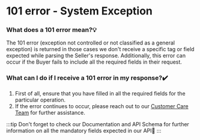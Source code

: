﻿---
sidebar_position: 1
---

# 101 error - System Exception

### What does a 101 error mean?💡
The 101 error (exception not controlled or not classified as a general exception) is returned in those cases we don't receive a specific tag or field expected while parsing the Seller's response. Additionally, this error can occur if the Buyer fails to include all the required fields in their request.
### What can I do if I receive a 101 error in my response?✔️
1. First of all, ensure that you have filled in all the required fields for the particular operation.
1. If the error continues to occur, please reach out to our [Customer Care Team](https://knowledge.travelgate.com/guidelines-for-submitting-a-ticket-to-our-support-team) for further assistance.

:::tip
Don't forget to check our Documentation and API Schema for further information on all the mandatory fields expected in our API🚀
:::
 

